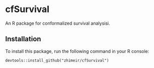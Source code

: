 # cfSurvival
An R package for conformalized survival analysisi.

## Installation
To install this package, run the following command in your R console:
```{r}
devtools::install_github("zhimeir/cfSurvival")
```

